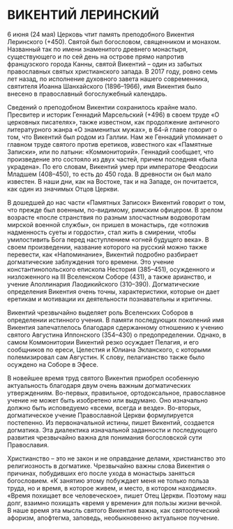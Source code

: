 # ВИКЕНТИЙ ЛЕРИНСКИЙ

6 июня (24 мая) Церковь чтит память преподобного Викентия Леринского (+450). Святой был богословом, священником и монахом. Названный так по имени знаменитого древнего монастыря, существующего и по сей день на острове прямо напротив французского города Канны, святой Викентий – один из забытых православных святых христианского запада. В 2017 году, ровно семь лет назад, по исполнение духовного завета нашего современника, святителя Иоанна Шанхайского (1896–1966), имя Викентия было внесено в православный богослужебный календарь.

Сведений о преподобном Викентии сохранилось крайне мало. Пресвитер и историк Геннадий Марсельский (+496) в своем труде «О церковных писателях», также известном, как продолжение античного литературного жанра «О знаменитых мужах», в 64-й главе говорит о том, что Викентий был родом из Галлии. Нам же Геннадий упоминает о главном труде святого против еретиков, известного как «Памятные Записки», или по латыни: «Коммониторий». Геннадий сообщает, что произведение это состояло из двух частей, причем последняя «была украдена». По его словам, Викентий умер при императоре Феодосии Младшем (408–450), то есть до 450 года. В древности он был мало известен. В наши дни, как на Востоке, так и на Западе, он почитается, как один из значимых Отцов Церкви.

В дошедшей до нас части «Памятных Записок» Викентий говорит о том, что прежде был военным, по-видимому, римским офицером. В зрелом возрасте «после странствия по разным злосчастным водоворотам мирской военной службы», он пришел в монастырь, где «отложив надменность суеты и гордости», стал жить в смирении, чтобы умилостивить Бога перед наступлением «огней будущего века». В своем произведении, название которого на русский можно также перевести, как «Напоминание», Викентий подробно разбирает догматические заблуждения того времени. Это учение константинопольского епископа Нестория (385–451), осужденного и низложенного на III Вселенском Соборе (431), а также арианство, и учение Аполлинария Лаодикийского (310–390). Догматические определения Викентия очень точны, характеристики, которые он дает еретикам и мотивации их деятельности познавательны и критичны.

Викентий чрезвычайно выделяет роль Вселенских Соборов в определении истинного учения. В памяти последующих поколений имя Викентия запечатлелось благодаря сдержанному отношению к учению святого Августина Иппонского (354–430) о предопределении. Однако, в самом Коммонитории Викентий резко осуждает Пелагия, и его сообщников по ереси, Целестия и Юлиана Экланского, с которыми полемизировал сам Августин. К слову, пелагианство также было осуждено на Соборе в Эфесе.

В новейшее время труд святого Викентия приобрел особенную актуальность благодаря двум очень важным догматических утверждениям. Во-первых, правильное, ортодоксальное, православное учение не может быть изобретено или выдумано. Оно изначально должно быть исповедуемо «всеми, всегда и везде». Во-вторых, догматическое учение Православной Церкви формулируется постепенно. Из первоначальной истины, пишет Викентий, создается догматика. Эта диалектика изначальной заданности и последующего развития чрезвычайно важна для понимания богословской сути Православия.

Христианство – это не закон и не оправдание делами, христианство это религиозность в догматике. Чрезвычайно важны слова Викентия о причинах, побудивших его после ухода в монастырь заняться богословием. «К занятию этому побуждает меня не только польза труда, но и время, в которое живем, и место, в котором находимся». «Время похищает все человеческое», пишет Отец Церкви. Поэтому наш долг, взаимно похищать «время у времени» для пользы жизни вечной. В наше время эта мысль святого Викентия важна, как святоотеческий афоризм, апофтегма, заповедь, необыкновенно актуальное поучение.
